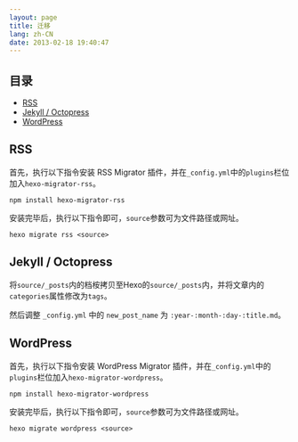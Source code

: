 ```yaml
---
layout: page
title: 迁移
lang: zh-CN
date: 2013-02-18 19:40:47
---
```


## 目录

- [RSS](#rss)
- [Jekyll / Octopress](#jekyll)
- [WordPress](#wordpress)

<a id="rss"></a>
## RSS

首先，执行以下指令安装 RSS Migrator 插件，并在`_config.yml`中的`plugins`栏位加入`hexo-migrator-rss`。

``` plain
npm install hexo-migrator-rss
```

安装完毕后，执行以下指令即可，`source`参数可为文件路径或网址。

	hexo migrate rss <source>

<a id="jekyll"></a>
## Jekyll / Octopress

将`source/_posts`内的档桉拷贝至Hexo的`source/_posts`内，并将文章内的`categories`属性修改为`tags`。

然后调整 `_config.yml` 中的 `new_post_name` 为 `:year-:month-:day-:title.md`。

<a id="wordpress"></a>
## WordPress

首先，执行以下指令安装 WordPress Migrator 插件，并在`_config.yml`中的`plugins`栏位加入`hexo-migrator-wordpress`。

``` plain
npm install hexo-migrator-wordpress
```

安装完毕后，执行以下指令即可，`source`参数可为文件路径或网址。

	hexo migrate wordpress <source>